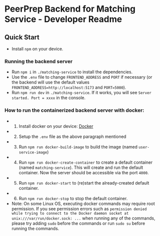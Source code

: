 # PeerPrep Backend for Matching Service - Developer Readme

## Quick Start
 - Install `npm` on your device.

### Running the backend server
 - Run `npm i` in `./matching-service` to install the dependencies.
 - Use the `.env` file to change `FRONTEND_ADDRESS` and `PORT` if necessary (or the backend will use the default values `FRONTEND_ADDRESS=http://localhost:5173` and `PORT=5000`).
 - Run `npm run dev` in `./matching-service`. If it works, you will see `Server started. Port = xxxx` in the console.

### How to run the containerized backend server with docker:
 - 1. Install docker on your device: [Docker](https://www.docker.com)
 - 2. Setup the `.env` file as the above paragraph mentioned
 - 3. Run `npm run docker-build-image` to build the image (named `user-service-image`)
 - 4. Run `npm run docker-create-container` to create a default container (named `matching-service`). This will create and run the default container. Now the server should be accessible via the port `4000`.
 - 5. Run `npm run docker-start` to (re)start the already-created default container. 
 - 6. Run `npm run docker-stop` to stop the default container.
 - Note: On some Linux OS, executing docker commands may require root permission. If you see permission errors such as `permission denied while trying to connect to the Docker daemon socket at unix:///var/run/docker.sock: ...` when running any of the commands, please try adding `sudo` before the commands or run `sudo su` before running the commands.
 